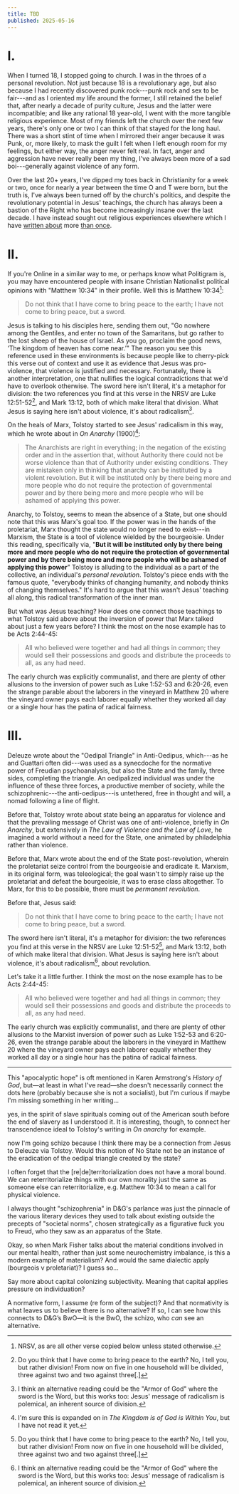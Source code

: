 ```yaml
---
title: TBD
published: 2025-05-16
---
```


# I.

When I turned 18, I stopped going to church. I was in the throes of a
personal revolution. Not just because 18 is a revolutionary age, but
also because I had recently discovered punk rock---punk rock and sex
to be fair---and as I oriented my life around the former, I still
retained the belief that, after nearly a decade of purity culture,
Jesus and the latter were incompatible; and like any rational 18
year-old, I went with the more tangible religious experience. Most of
my friends left the church over the next few years, there's only one
or two I can think of that stayed for the long haul. There was a short
stint of time when I mirrored their anger because it was Punk, or,
more likely, to mask the guilt I felt when I left enough room for my
feelings, but either way, the anger never felt real. In fact, anger
and aggression have never really been my thing, I've always been more
of a sad boi---generally against violence of any form.

Over the last 20+ years, I've dipped my toes back in Christianity for
a week or two, once for nearly a year between the time O and T were
born, but the truth is, I've always been turned off by the church's
politics, and despite the revolutionary potential in Jesus' teachings,
the church has always been a bastion of the Right who has become
increasingly insane over the last decade. I have instead sought out
religious experiences elsewhere which I have [written
about](/forest/dsp-0028.html) more [than once](/forest/dsp-0023.html).

# II.

If you're Online in a similar way to me, or perhaps know what
Politigram is, you may have encountered people with insane Christian
Nationalist political opinions with "Matthew 10:34" in their profile.
Well this is Matthew 10:34[^nrsv]:

[^nrsv]: NRSV, as are all other verse copied below unless stated
    otherwise.

> Do not think that I have come to bring peace to the earth; I have
> not come to bring peace, but a sword.

Jesus is talking to his disciples here, sending them out, "Go nowhere
among the Gentiles, and enter no town of the Samaritans, but go rather
to the lost sheep of the house of Israel. As you go, proclaim the good
news, ‘The kingdom of heaven has come near.’" The reason you see this
reference used in these environments is because people like to
cherry-pick this verse out of context and use it as evidence that
Jesus was pro-violence, that violence is justified and
necessary. Fortunately, there is another interpretation, one that
nullifies the logical contradictions that we'd have to overlook
otherwise. The sword here isn't literal, it's a metaphor for division:
the two references you find at this verse in the NRSV are Luke
12:51-52[^lk12], and Mark 13:12, both of which make literal that
division. What Jesus is saying here isn't about violence, it's about
radicalism[^sword].

[^lk12]: Do you think that I have come to bring peace to the earth?
    No, I tell you, but rather division! From now on five in one
    household will be divided, three against two and two against
    three[.]

[^sword]: I think an alternative reading could be the "Armor of God"
    where the sword is the Word, but this works too: Jesus' message of
    radicalism is polemical, an inherent source of division.


On the heals of Marx, Tolstoy started to see Jesus' radicalism in this
way, which he wrote about in _On Anarchy_ (1900)[^tolj]:

[^tolj]: I'm sure this is expanded on in _The Kingdom is of God is
    Within You_, but I have not read it yet.
	
> The Anarchists are right in everything; in the negation of the
> existing order and in the assertion that, without Authority there
> could not be worse violence than that of Authority under existing
> conditions. They are mistaken only in thinking that anarchy can be
> instituted by a violent revolution. But it will be instituted only
> by there being more and more people who do not require the
> protection of governmental power and by there being more and more
> people who will be ashamed of applying this power.

Anarchy, to Tolstoy, seems to mean the absence of a State, but one
should note that this was Marx's goal too. If the power was in the
hands of the proletariat, Marx thought the state would no longer need
to exist---in Marxism, the State is a tool of violence wielded by the
bourgeoisie. Under this reading, specifically via, "**But it will be
instituted only by there being more and more people who do not require
the protection of governmental power and by there being more and more
people who will be ashamed of applying this power**" Tolstoy is
alluding to the individual as a part of the collective, an
individual's _personal revolution_. Tolstoy's piece ends with the
famous quote, "everybody thinks of changing humanity, and nobody
thinks of changing themselves." It's hard to argue that this wasn't
Jesus' teaching all along, this radical transformation of the inner
man.

But what was Jesus teaching? How does one connect those teachings to
what Tolstoy said above about the inversion of power that Marx talked
about just a few years before? I think the most on the nose example
has to be Acts 2:44-45:

> All who believed were together and had all things in common; they
> would sell their possessions and goods and distribute the proceeds
> to all, as any had need.

The early church was explicitly communalist, and there are plenty of
other allusions to the inversion of power such as Luke 1:52-53 and
6:20-26, even the strange parable about the laborers in the vineyard
in Matthew 20 where the vineyard owner pays each laborer equally
whether they worked all day or a single hour has the patina of radical
fairness.

# III.

Deleuze wrote about the "Oedipal Triangle" in Anti-Oedipus, which---as
he and Guattari often did---was used as a synecdoche for the normative
power of Freudian psychoanalysis, but also the State and the family,
three sides, completing the triangle. An oedipalized individual was
under the influence of these three forces, a productive member of
society, while the schizophrenic---the anti-oedipus---is untethered,
free in thought and will, a nomad following a line of flight.

Before that, Tolstoy wrote about state being an apparatus for violence
and that the prevailing message of Christ was one of anti-violence,
briefly in _On Anarchy_, but extensively in _The Law of Violence and
the Law of Love_, he imagined a world without a need for the State,
one animated by philadelphia rather than violence.

Before that, Marx wrote about the end of the State post-revolution,
wherein the proletariat seize control from the bourgeoisie and
eradicate it. Marxism, in its original form, was teleological; the
goal wasn't to simply raise up the proletariat and defeat the
bourgeoisie, it was to erase class altogether. To Marx, for this to be
possible, there must be _permanent revolution_.

Before that, Jesus said:

> Do not think that I have come to bring peace to the earth; I have
> not come to bring peace, but a sword.

The sword here isn't literal, it's a metaphor for division: the two
references you find at this verse in the NRSV are Luke
12:51-52[^lk12], and Mark 13:12, both of which make literal that
division. What Jesus is saying here isn't about violence, it's about
radicalism[^sword], about revolution.

[^lk12]: Do you think that I have come to bring peace to the earth?
    No, I tell you, but rather division! From now on five in one
    household will be divided, three against two and two against
    three[.]

[^sword]: I think an alternative reading could be the "Armor of God"
    where the sword is the Word, but this works too: Jesus' message of
    radicalism is polemical, an inherent source of division.

Let's take it a little further. I think the most on the nose example
has to be Acts 2:44-45:

> All who believed were together and had all things in common; they
> would sell their possessions and goods and distribute the proceeds
> to all, as any had need.

The early church was explicitly communalist, and there are plenty of
other allusions to the Marxist inversion of power such as Luke 1:52-53
and 6:20-26, even the strange parable about the laborers in the
vineyard in Matthew 20 where the vineyard owner pays each laborer
equally whether they worked all day or a single hour has the patina of
radical fairness.

---

This "apocalyptic hope" is oft mentioned in Karen Armstrong's _History
of God_, but—at least in what I've read—she doesn't necessarily
connect the dots here (probably because she is not a socialist), but
I'm curious if maybe I'm missing something in her writing…

yes, in the spirit of slave spirituals coming out of the American
south before the end of slavery as I understood it. It is interesting,
though, to connect her transcendence ideal to Tolstoy's writing in _On
anarchy_ for example.

now I'm going schizo because I think there may be a connection from
Jesus to Deleuze via Tolstoy. Would this notion of No State not be an
instance of the eradication of the oedipal triangle created by the
state?

I often forget that the [re|de]territorialization does not have a
moral bound. We can reterritorialize things with our own morality just
the same as someone else can reterritorialize, e.g. Matthew 10:34 to
mean a call for physical violence.

I always thought "schizophrenia" in D&G's parlance was just the
pinnacle of the various literary devices they used to talk about
existing outside the precepts of "societal norms", chosen
strategically as a figurative fuck you to Freud, who they saw as an
apparatus of the State.

Okay, so when Mark Fisher talks about the material conditions involved
in our mental health, rather than just some neurochemistry imbalance,
is this a modern example of materialism? And would the same dialectic
apply (bourgeois v proletariat)? I guess so…

Say more about capital colonizing subjectivity. Meaning that capital
applies pressure on individuation?

A normative form, I assume (re form of the subject)? And that
normativity is what leaves us to believe there is no alternative? If
so, I can see how this connects to D&G’s BwO—it is the BwO, the
schizo, who _can_ see an alternative.
